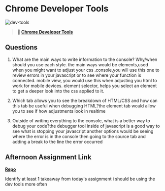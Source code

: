 # Chrome Developer Tools

![dev-tools](https://bcw.blob.core.windows.net/public/img/lesson-images/4571780153354770)

> **📖 [Chrome Developer Tools](https://codeworksacademy.com/fs-student-guide/resources/wk2/03-Chrome-Dev-Tools)**

## Questions

1. What are the main ways to write information to the console? Why/when should you use each style. the main ways would be elements,used when you might want to adjust your css .console,you will use this one to review errors in your javascript or to see where your function is connected. mobile view, you would use this when adjusting you html to work for mobile devices. element selector, helps you select an element to get a deeper look into the css applied to it. 

2. Which tab allows you to see the breakdown of HTML/CSS and how can this tab be useful when debugging HTML?the element tab would allow you to see if how adjustments look in realtime

3. Outside of writing everything to the console, what is a better way to debug your code?the debugger tool inside of javascript is a good way to see what is stopping your javascript another options would be seeing where the error is in the console then going to the source tab and adding a break to the line the error occurred

## Afternoon Assignment Link

**[Repo](https://github.com/calvinthurst/ice-cream-parlor)**

Identify at least 1 takeaway from today's assignment
i should be using the dev tools more often